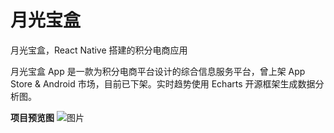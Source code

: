 # 月光宝盒
月光宝盒，React Native 搭建的积分电商应用

月光宝盒 App 是一款为积分电商平台设计的综合信息服务平台，曾上架 App Store & Android 市场，目前已下架。实时趋势使用 Echarts 开源框架生成数据分析图。

**项目预览图**
![图片](https://travelin-tute.ferer.net/wp-content/uploads/2019/11/go.png)
